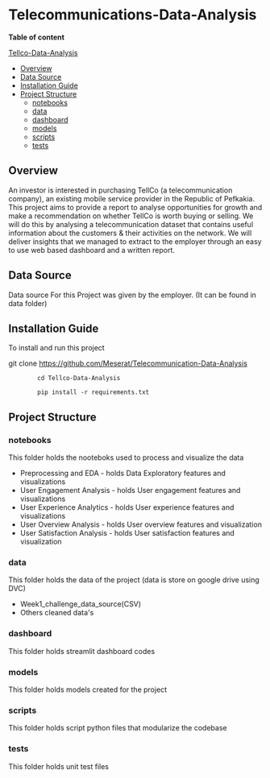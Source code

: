 # Telecommunications-Data-Analysis

**Table of content**

[Tellco-Data-Analysis](#Tellco-Data-Analysis)

- [Overview](#overview)
- [Data Source](#data-source)
- [Installation Guide](#installation-guide)
- [Project Structure](#project-structure)
  - [notebooks](#notebooks)
  - [data](#data)
  - [dashboard](#dashboard)
  - [models](#models)
  - [scripts](#scripts)
  - [tests](#tests)

## Overview

<p>
An investor is interested in purchasing TellCo (a telecommunication company), an existing mobile service provider in the Republic of Pefkakia. 
This project aims to provide a report to analyse opportunities for growth and make a recommendation on whether TellCo is worth buying or selling.  We will do this by analysing a telecommunication dataset that contains useful information about the customers & their activities on the network. We will deliver insights that we managed to extract to the employer through an easy to use web based dashboard and a written report. 
</p>

## Data Source

<p>
Data source For this Project was given by the employer. (It can be found in data folder)  
</p>

## Installation Guide

To install and run this project
  
 git clone https://github.com/Meserat/Telecommunication-Data-Analysis

            cd Tellco-Data-Analysis

            pip install -r requirements.txt


## Project Structure

### notebooks

This folder holds the nooteboks used to process and visualize the data

- Preprocessing and EDA - holds Data Exploratory features and visualizations
- User Engagement Analysis - holds User engagement features and visualizations
- User Experience Analytics - holds User experience features and visualizations
- User Overview Analysis - holds User overview features and visualization
- User Satisfaction Analysis - holds User satisfaction features and visualization

### data

This folder holds the data of the project (data is store on google drive using DVC)

- Week1_challenge_data_source(CSV)
- Others cleaned data's

### dashboard

This folder holds streamlit dashboard codes

### models

This folder holds models created for the project

### scripts

This folder holds script python files that modularize the codebase

### tests

This folder holds unit test files
